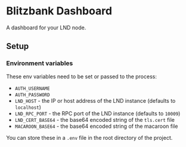 # Blitzbank Dashboard

A dashboard for your LND node.

## Setup

### Environment variables

These env variables need to be set or passed to the process:

- `AUTH_USERNAME`
- `AUTH_PASSWORD`
- `LND_HOST` - the IP or host address of the LND instance (defaults to `localhost`)
- `LND_RPC_PORT` - the RPC port of the LND instance (defaults to `10009`)
- `LND_CERT_BASE64` - the base64 encoded string of the `tls.cert` file
- `MACAROON_BASE64` - the base64 encoded string of the macaroon file

You can store these in a `.env` file in the root directory of the project.
